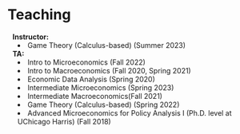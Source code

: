 # Teaching

<h4 style="margin:0 10px 0;">Instructor:</h4>
<div class="col-sm-9" style="position: relative;padding-right: 15px;padding-left: 20px;">
  <li>Game Theory (Calculus-based) (Summer 2023) </li>
</div>


<h4 style="margin:0 10px 0;">TA:</h4>
<div class="col-sm-9" style="position: relative;padding-right: 15px;padding-left: 20px;">
  <li>Intro to Microeconomics (Fall 2022)</li>
  <li>Intro to Macroeconomics (Fall 2020, Spring 2021)</li>
  <li>Economic Data Analysis (Spring 2020)</li>
  <li>Intermediate Microeconomics (Spring 2023)</li>
  <li>Intermediate Macroeconomics(Fall 2021)</li>
  <li>Game Theory (Calculus-based) (Spring 2022)</li>
  <li>Advanced Microeconomics for Policy Analysis I (Ph.D. level at UChicago Harris) (Fall 2018)</li>
</div>

